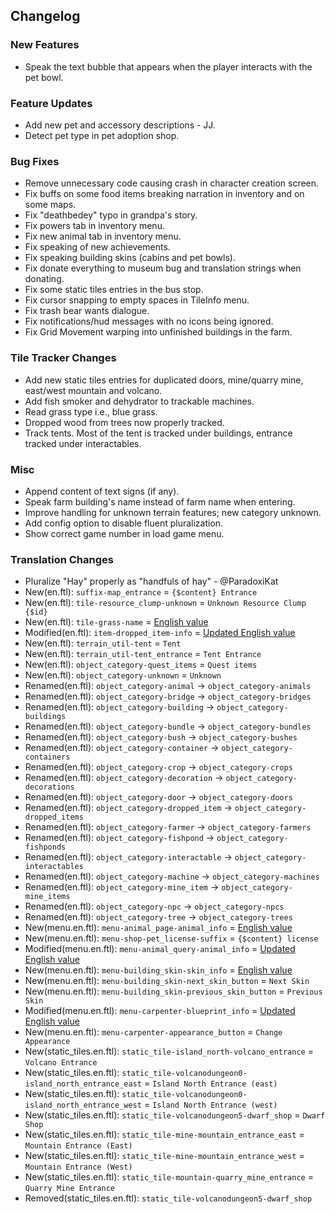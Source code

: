 ## Changelog

### New Features

- Speak the text bubble that appears when the player interacts with the pet bowl.

### Feature Updates

- Add new pet and accessory descriptions - JJ.
- Detect pet type in pet adoption shop.

### Bug Fixes

- Remove unnecessary code causing crash in character creation screen.
- Fix buffs on some food items breaking narration in inventory and on some maps.
- Fix "deathbedey" typo in grandpa's story.
- Fix powers tab in inventory menu.
- Fix new animal tab in inventory menu.
- Fix speaking of new achievements.
- Fix speaking building skins (cabins and pet bowls).
- Fix donate everything to museum bug and translation strings when donating.
- Fix some static tiles entries in the bus stop.
- Fix cursor snapping to empty spaces in TileInfo menu.
- Fix trash bear wants dialogue.
- Fix notifications/hud messages with no icons being ignored.
- Fix Grid Movement warping into unfinished buildings in the farm.

### Tile Tracker Changes

- Add new static tiles entries for duplicated doors, mine/quarry mine, east/west mountain and volcano.
- Add fish smoker and dehydrator to trackable machines.
- Read grass type i.e., blue grass.
- Dropped wood from trees now properly tracked.
- Track tents. Most of the tent is tracked under buildings, entrance tracked under interactables.

### Misc

- Append content of text signs (if any).
- Speak farm building's name instead of farm name when entering.
- Improve handling for unknown terrain features; new category unknown.
- Add config option to disable fluent pluralization.
- Show correct game number in load game menu.

### Translation Changes

- Pluralize "Hay" properly as "handfuls of hay" - @ParadoxiKat 
- New(en.ftl): `suffix-map_entrance` = `{$content} Entrance`
- New(en.ftl): `tile-resource_clump-unknown` = `Unknown Resource Clump {$id}`
- New(en.ftl): `tile-grass-name` = [English value](https://github.com/khanshoaib3/stardew-access/blob/50d43dbb8183042e6b59c391815598168dd37d92/stardew-access/i18n/en.ftl#L118-L126)
- Modified(en.ftl): `item-dropped_item-info` = [Updated English value](https://github.com/khanshoaib3/stardew-access/blob/50d43dbb8183042e6b59c391815598168dd37d92/stardew-access/i18n/en.ftl#L235-L240)
- New(en.ftl): `terrain_util-tent` = `Tent`
- New(en.ftl): `terrain_util-tent_entrance` = `Tent Entrance`
- New(en.ftl): `object_category-quest_items` = `Quest items`
- New(en.ftl): `object_category-unknown` = `Unknown`
- Renamed(en.ftl): `object_category-animal` -> `object_category-animals`
- Renamed(en.ftl): `object_category-bridge` -> `object_category-bridges`
- Renamed(en.ftl): `object_category-building` -> `object_category-buildings`
- Renamed(en.ftl): `object_category-bundle` -> `object_category-bundles`
- Renamed(en.ftl): `object_category-bush` -> `object_category-bushes`
- Renamed(en.ftl): `object_category-container` -> `object_category-containers`
- Renamed(en.ftl): `object_category-crop` -> `object_category-crops`
- Renamed(en.ftl): `object_category-decoration` -> `object_category-decorations`
- Renamed(en.ftl): `object_category-door` -> `object_category-doors`
- Renamed(en.ftl): `object_category-dropped_item` -> `object_category-dropped_items`
- Renamed(en.ftl): `object_category-farmer` -> `object_category-farmers`
- Renamed(en.ftl): `object_category-fishpond` -> `object_category-fishponds`
- Renamed(en.ftl): `object_category-interactable` -> `object_category-interactables`
- Renamed(en.ftl): `object_category-machine` -> `object_category-machines`
- Renamed(en.ftl): `object_category-mine_item` -> `object_category-mine_items`
- Renamed(en.ftl): `object_category-npc` -> `object_category-npcs`
- Renamed(en.ftl): `object_category-tree` -> `object_category-trees`
- New(menu.en.ftl): `menu-animal_page-animal_info` = [English value](https://github.com/khanshoaib3/stardew-access/blob/50d43dbb8183042e6b59c391815598168dd37d92/stardew-access/i18n/menu.en.ftl#L228-L238)
- New(menu.en.ftl): `menu-shop-pet_license-suffix` = `{$content} license`
- Modified(menu.en.ftl): `menu-animal_query-animal_info` = [Updated English value](https://github.com/khanshoaib3/stardew-access/blob/50d43dbb8183042e6b59c391815598168dd37d92/stardew-access/i18n/menu.en.ftl#L329-L345)
- New(menu.en.ftl): `menu-building_skin-skin_info` = [English value](https://github.com/khanshoaib3/stardew-access/blob/50d43dbb8183042e6b59c391815598168dd37d92/stardew-access/i18n/menu.en.ftl#L359-L380)
- New(menu.en.ftl): `menu-building_skin-next_skin_button` = `Next Skin`
- New(menu.en.ftl): `menu-building_skin-previous_skin_button` = `Previous Skin`
- Modified(menu.en.ftl): `menu-carpenter-blueprint_info` = [Updated English value](https://github.com/khanshoaib3/stardew-access/blob/50d43dbb8183042e6b59c391815598168dd37d92/stardew-access/i18n/menu.en.ftl#L386-L390)
- New(menu.en.ftl): `menu-carpenter-appearance_button` = `Change Appearance`
- New(static_tiles.en.ftl): `static_tile-island_north-volcano_entrance` = `Volcano Entrance`
- New(static_tiles.en.ftl): `static_tile-volcanodungeon0-island_north_entrance_east` = `Island North Entrance (east)`
- New(static_tiles.en.ftl): `static_tile-volcanodungeon0-island_north_entrance_west` = `Island North Entrance (west)`
- New(static_tiles.en.ftl): `static_tile-volcanodungeon5-dwarf_shop` = `Dwarf Shop`
- New(static_tiles.en.ftl): `static_tile-mine-mountain_entrance_east` = `Mountain Entrance (East)`
- New(static_tiles.en.ftl): `static_tile-mine-mountain_entrance_west` = `Mountain Entrance (West)`
- New(static_tiles.en.ftl): `static_tile-mountain-quarry_mine_entrance` = `Quarry Mine Entrance`
- Removed(static_tiles.en.ftl): `static_tile-volcanodungeon5-dwarf_shop`

